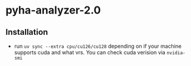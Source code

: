 # pyha-analyzer-2.0

## Installation

- run `uv sync --extra cpu/cu126/cu128` depending on if your machine supports cuda and what vrs. You can check cuda verision via `nvidia-smi`